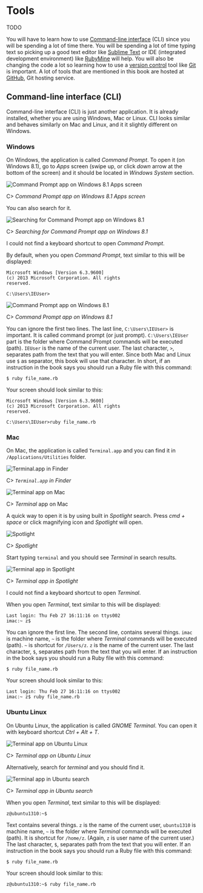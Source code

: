 # Tools

TODO

You will have to learn how to use [Command-line interface](https://en.wikipedia.org/wiki/Command-line_interface) (CLI) since you will be spending a lot of time there. You will be spending a lot of time typing text so picking up a good text editor like [Sublime Text](http://www.sublimetext.com/3) or IDE (integrated development environment) like [RubyMine](http://www.jetbrains.com/ruby) will help. You will also be changing the code a lot so learning how to use a [version control](https://en.wikipedia.org/wiki/Revision_control) tool like [Git](http://git-scm.com) is important. A lot of tools that are mentioned in this book are hosted at [GitHub](https://github.com), Git hosting service.

##  Command-line interface (CLI)

Command-line interface (CLI) is just another application. It is already installed, whether you are using Windows, Mac or Linux. CLI looks similar and behaves similarly on Mac and Linux, and it it slightly different on Windows.

### Windows

On Windows, the application is called *Command Prompt*. To open it (on Windows 8.1), go to *Apps* screen (swipe up, or click *down* arrow at the bottom of the screen) and it should be located in *Windows System* section.

![*Command Prompt* app on Windows 8.1 *Apps* screen](images/main/tools_cli_windows_apps_command_prompt.png)

C> *Command Prompt app on Windows 8.1 Apps screen*

You can also search for it.

![Searching for *Command Prompt* app on Windows 8.1](images/main/tools_cli_windows_search_command_prompt.png)

C> *Searching for Command Prompt app on Windows 8.1*

I could not find a keyboard shortcut to open *Command Prompt*.

By default, when you open *Command Prompt*, text similar to this will be displayed:

    ﻿Microsoft Windows [Version 6.3.9600]
    (c) 2013 Microsoft Corporation. All rights
    reserved.

    C:\Users\IEUser>

![*Command Prompt* app on Windows 8.1](images/main/tools_cli_windows_command_prompt.png)

C> *Command Prompt app on Windows 8.1*

You can ignore the first two lines. The last line, `C:\Users\IEUser>` is important. It is called command prompt (or just prompt). `C:\Users\IEUser` part is the folder where Command Prompt commands will be executed (path). `IEUser` is the name of the current user. The last character, `>`, separates path from the text that you will enter. Since both Mac and Linux use `$` as separator, this book will use that character. In short, if an instruction in the book says you should run a Ruby file with this command:

    $ ruby file_name.rb

Your screen should look similar to this:

    ﻿Microsoft Windows [Version 6.3.9600]
    (c) 2013 Microsoft Corporation. All rights
    reserved.

    C:\Users\IEUser>ruby file_name.rb

### Mac

On Mac, the application is called `Terminal.app` and you can find it in `/Applications/Utilities` folder.

![`Terminal.app` in *Finder*](images/main/tools_cli_mac_finder.png)

C> *`Terminal.app` in Finder*

![*Terminal* app on Mac](images/main/tools_cli_mac_terminal.png)

C> *Terminal* app on Mac

A quick way to open it is by using built in *Spotlight* search. Press *cmd + space* or click magnifying icon and *Spotlight* will open.

![Spotlight](images/main/tools_cli_mac_spotlight.png)

C> *Spotlight*

Start typing `terminal` and you should see *Terminal* in search results.

![*Terminal* app in *Spotlight*](images/main/tools_cli_mac_spotlight_terminal.png)

C> *Terminal app in Spotlight*

I could not find a keyboard shortcut to open *Terminal*.

When you open *Terminal*, text similar to this will be displayed:

    Last login: Thu Feb 27 16:11:16 on ttys002
    imac:~ z$

You can ignore the first line. The second line, contains several things. `imac` is machine name, `~` is the folder where *Terminal* commands will be executed (path). `~` is shortcut for `/Users/z`. `z` is the name of the current user. The last character, `$`, separates path from the text that you will enter. If an instruction in the book says you should run a Ruby file with this command:

    $ ruby file_name.rb

Your screen should look similar to this:

    Last login: Thu Feb 27 16:11:16 on ttys002
    imac:~ z$ ruby file_name.rb

### Ubuntu Linux

On Ubuntu Linux, the application is called *GNOME Terminal*. You can open it with keyboard shortcut *Ctrl + Alt + T*.

![*Terminal* app on Ubuntu Linux](images/main/tools_cli_ubuntu_terminal.png)

C> *Terminal app on Ubuntu Linux*

Alternatively, search for *terminal* and you should find it.

![*Terminal* app in Ubuntu search](images/main/tools_cli_ubuntu_search_terminal.png)

C> *Terminal app in Ubuntu search*

When you open *Terminal*, text similar to this will be displayed:

    ﻿z@ubuntu1310:~$

Text contains several things. `z` is the name of the current user, `ubuntu1310` is machine name, `~` is the folder where *Terminal* commands will be executed (path). It is shortcut for `/home/z`. (Again, `z` is user name of the current user.) The last character, `$`, separates path from the text that you will enter. If an instruction in the book says you should run a Ruby file with this command:

    $ ruby file_name.rb

Your screen should look similar to this:

    z@ubuntu1310:~$ ruby file_name.rb
